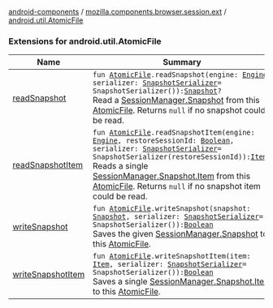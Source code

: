 [android-components](../../index.md) / [mozilla.components.browser.session.ext](../index.md) / [android.util.AtomicFile](./index.md)

### Extensions for android.util.AtomicFile

| Name | Summary |
|---|---|
| [readSnapshot](read-snapshot.md) | `fun `[`AtomicFile`](https://developer.android.com/reference/android/util/AtomicFile.html)`.readSnapshot(engine: `[`Engine`](../../mozilla.components.concept.engine/-engine/index.md)`, serializer: `[`SnapshotSerializer`](../../mozilla.components.browser.session.storage/-snapshot-serializer/index.md)` = SnapshotSerializer()): `[`Snapshot`](../../mozilla.components.browser.session/-session-manager/-snapshot/index.md)`?`<br>Read a [SessionManager.Snapshot](../../mozilla.components.browser.session/-session-manager/-snapshot/index.md) from this [AtomicFile](https://developer.android.com/reference/android/util/AtomicFile.html). Returns `null` if no snapshot could be read. |
| [readSnapshotItem](read-snapshot-item.md) | `fun `[`AtomicFile`](https://developer.android.com/reference/android/util/AtomicFile.html)`.readSnapshotItem(engine: `[`Engine`](../../mozilla.components.concept.engine/-engine/index.md)`, restoreSessionId: `[`Boolean`](https://kotlinlang.org/api/latest/jvm/stdlib/kotlin/-boolean/index.html)`, serializer: `[`SnapshotSerializer`](../../mozilla.components.browser.session.storage/-snapshot-serializer/index.md)` = SnapshotSerializer(restoreSessionId)): `[`Item`](../../mozilla.components.browser.session/-session-manager/-snapshot/-item/index.md)`?`<br>Reads a single [SessionManager.Snapshot.Item](../../mozilla.components.browser.session/-session-manager/-snapshot/-item/index.md) from this [AtomicFile](https://developer.android.com/reference/android/util/AtomicFile.html). Returns `null` if no snapshot item could be read. |
| [writeSnapshot](write-snapshot.md) | `fun `[`AtomicFile`](https://developer.android.com/reference/android/util/AtomicFile.html)`.writeSnapshot(snapshot: `[`Snapshot`](../../mozilla.components.browser.session/-session-manager/-snapshot/index.md)`, serializer: `[`SnapshotSerializer`](../../mozilla.components.browser.session.storage/-snapshot-serializer/index.md)` = SnapshotSerializer()): `[`Boolean`](https://kotlinlang.org/api/latest/jvm/stdlib/kotlin/-boolean/index.html)<br>Saves the given [SessionManager.Snapshot](../../mozilla.components.browser.session/-session-manager/-snapshot/index.md) to this [AtomicFile](https://developer.android.com/reference/android/util/AtomicFile.html). |
| [writeSnapshotItem](write-snapshot-item.md) | `fun `[`AtomicFile`](https://developer.android.com/reference/android/util/AtomicFile.html)`.writeSnapshotItem(item: `[`Item`](../../mozilla.components.browser.session/-session-manager/-snapshot/-item/index.md)`, serializer: `[`SnapshotSerializer`](../../mozilla.components.browser.session.storage/-snapshot-serializer/index.md)` = SnapshotSerializer()): `[`Boolean`](https://kotlinlang.org/api/latest/jvm/stdlib/kotlin/-boolean/index.html)<br>Saves a single [SessionManager.Snapshot.Item](../../mozilla.components.browser.session/-session-manager/-snapshot/-item/index.md) to this [AtomicFile](https://developer.android.com/reference/android/util/AtomicFile.html). |
